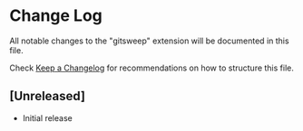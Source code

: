 # Change Log

All notable changes to the "gitsweep" extension will be documented in this file.

Check [Keep a Changelog](http://keepachangelog.com/) for recommendations on how to structure this file.

## [Unreleased]

- Initial release